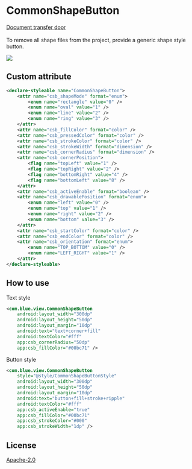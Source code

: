 # CommonShapeButton
[Document transfer door](https://blog.csdn.net/xsxsxs827/article/details/80708637)<br><br>
To remove all shape files from the project, provide a generic shape style button.<p>
![](https://github.com/michaelxs/CommonShapeButton/blob/master/screenshots/show.gif)<p>
## Custom attribute
```xml
<declare-styleable name="CommonShapeButton">
    <attr name="csb_shapeMode" format="enum">
        <enum name="rectangle" value="0" />
        <enum name="oval" value="1" />
        <enum name="line" value="2" />
        <enum name="ring" value="3" />
    </attr>
    <attr name="csb_fillColor" format="color" />
    <attr name="csb_pressedColor" format="color" />
    <attr name="csb_strokeColor" format="color" />
    <attr name="csb_strokeWidth" format="dimension" />
    <attr name="csb_cornerRadius" format="dimension" />
    <attr name="csb_cornerPosition">
        <flag name="topLeft" value="1" />
        <flag name="topRight" value="2" />
        <flag name="bottomRight" value="4" />
        <flag name="bottomLeft" value="8" />
    </attr>
    <attr name="csb_activeEnable" format="boolean" />
    <attr name="csb_drawablePosition" format="enum">
        <enum name="left" value="0" />
        <enum name="top" value="1" />
        <enum name="right" value="2" />
        <enum name="bottom" value="3" />
    </attr>
    <attr name="csb_startColor" format="color" />
    <attr name="csb_endColor" format="color" />
    <attr name="csb_orientation" format="enum">
        <enum name="TOP_BOTTOM" value="0" />
        <enum name="LEFT_RIGHT" value="1" />
    </attr>
</declare-styleable>
```
## How to use
Text style
```xml
<com.blue.view.CommonShapeButton
    android:layout_width="300dp"
    android:layout_height="50dp"
    android:layout_margin="10dp"
    android:text="text+corner+fill"
    android:textColor="#fff"
    app:csb_cornerRadius="50dp"
    app:csb_fillColor="#00bc71" />
```
Button style
```xml
<com.blue.view.CommonShapeButton
    style="@style/CommonShapeButtonStyle"
    android:layout_width="300dp"
    android:layout_height="50dp"
    android:layout_margin="10dp"
    android:text="button+fill+stroke+ripple"
    android:textColor="#fff"
    app:csb_activeEnable="true"
    app:csb_fillColor="#00bc71"
    app:csb_strokeColor="#000"
    app:csb_strokeWidth="1dp" />
```
## License
[Apache-2.0](https://opensource.org/licenses/Apache-2.0)
